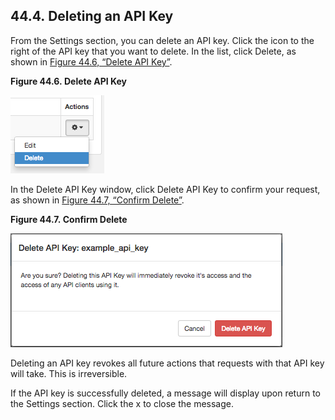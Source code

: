 ## 44.4. Deleting an API Key

From the Settings section, you can delete an API key. Click the icon to the right of the API key that you want to delete. In the list, click Delete, as shown in [Figure 44.6, “Delete API Key”](web-ui.apikeys.delete#figure_delete_apikey "Figure 44.6. Delete API Key").

<a name="figure_delete_apikey"></a>

**Figure 44.6. Delete API Key**

![Delete API Key](images/delete_apikey.png)

In the Delete API Key window, click Delete API Key to confirm your request, as shown in [Figure 44.7, “Confirm Delete”](web-ui.apikeys.delete#figure_confirm_delete_apikey "Figure 44.7. Confirm Delete").

<a name="figure_confirm_delete_apikey"></a>

**Figure 44.7. Confirm Delete**

![Confirm Delete](images/confirm_delete_apikey.png)

Deleting an API key revokes all future actions that requests with that API key will take. This is irreversible.

If the API key is successfully deleted, a message will display upon return to the Settings section. Click the x to close the message.
